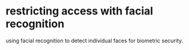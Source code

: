 # restricting access with facial recognition
 using facial recognition to detect individual faces for biometric security.
